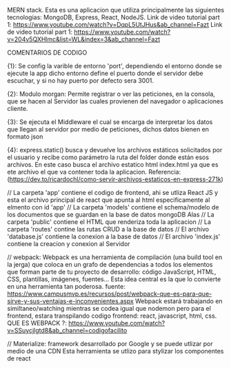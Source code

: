 MERN stack.
Esta es una aplicacion que utiliza principalmente las siguientes tecnologias: MongoDB, Express, React, NodeJS.
Link de video tutorial part 1: https://www.youtube.com/watch?v=DqpL5UtJHus&ab_channel=Fazt
Link de video tutorial part 1: https://www.youtube.com/watch?v=204v5QXHlmc&list=WL&index=3&ab_channel=Fazt


COMENTARIOS DE CODIGO

{1}: Se config la varible de entorno 'port', dependiendo el entorno donde se ejecute la app dicho entorno define el
puerto donde el servidor debe escuchar, y si no hay puerto por defecto sera 3001.

{2}: Modulo morgan: Permite registrar o ver las peticiones, en la consola, que se hacen al Servidor las cuales provienen
del navegador o aplicaciones cliente.

{3}: Se ejecuta el Middleware el cual se encarga de interpretar los datos que llegan al servidor por medio de 
peticiones, dichos datos bienen en formato json

{4}: express.static() busca y devuelve los archivos estáticos solicitados por el usuario y recibe como parámetro la ruta 
del folder donde están esos archivos. En este caso busca el archivo estatico html index.html ya que es ete archivo el que
va contener toda la aplicacion.
Referencia: (https://dev.to/ricardochl/como-servir-archivos-estaticos-en-express-271k)

// La carpeta 'app' contiene el codigo de frontend, ahi se utliza React JS y esta el archivo principal de react que
   apunta al html especificamente al elmento con id 'app'
// La carpeta 'models' contiene el schema/modelo de los documentos que se guardan en la base de datos mongoDB Alas
// La carpeta 'public' contiene el HTML que renderiza toda la aplicacion
// La carpeta 'routes' contine las rutas CRUD a la base de datos
// El archivo 'database.js' contiene la conexion a la base de datos
// El archivo 'index.js' contiene la creacion y conexion al Servidor


// webpack: Webpack es una herramienta de compilación (una build tool en la jerga) que coloca en un grafo de
   dependencias a todos los elementos que forman parte de tu proyecto de desarrollo: código JavaScript, HTML, CSS,
   plantillas, imágenes, fuentes... Esta idea central es la que lo convierte en una herramienta tan poderosa.
   fuente: https://www.campusmvp.es/recursos/post/webpack-que-es-para-que-sirve-y-sus-ventajas-e-inconvenientes.aspx
   Webpack estará trabajando en similtaneo/watching mientras se codea igual que nodemon pero para el frontend, estara
   transpilando codigo frontend: react, javascript, html, css.
   QUE ES WEBPACK ?: https://www.youtube.com/watch?v=SSuycjlgtd8&ab_channel=codigofacilito

// Materialize: framework desarrollado por Google y se puede utlizar por medio de una CDN
   Esta herramienta se utlizo para stylizar los componentes de react



